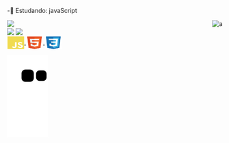 -📘 Estudando: javaScript 

<div>
  <img align="right" alt="a" src="http://25.media.tumblr.com/ac0fcf64393cd4b76061bab2bb9f75d3/tumblr_mhzad3fbHw1s5w0qho1_500.gif"
    <div>    
<div>
  <a href="https://github.com/rafaelmasselli">
  <img height="110em" src="https://github-readme-stats.vercel.app/api/top-langs/?username=rafaelmasselli&layout=compact&langs_count=7&theme=synthwave"/>
    </div>
<div>
    <a href="https://instagram.com/massellirafael" target="_blank"><img src="https://img.shields.io/badge/-Instagram-%23E4405F?style=for-the-badge&logo=instagram&logoColor=white" target="_blank"></a>
 <a href="https://www.linkedin.com/in/rafael-masselli-740921214/" target="_blank"><img src= "https://img.shields.io/badge/LinkedIn-0077B5?style=for-the-badge&logo=linkedin&logoColor=white"> 
     
<div>
    <img align="center" alt="Js" height="30" width="40" src="https://raw.githubusercontent.com/devicons/devicon/master/icons/javascript/javascript-plain.svg">
    <img align="center" alt="HTML" height="30" width="40" src="https://raw.githubusercontent.com/devicons/devicon/master/icons/html5/html5-original.svg">
    <img align="center" alt="CSS" height="30" width="40" src="https://raw.githubusercontent.com/devicons/devicon/master/icons/css3/css3-original.svg">

 ![Snake animation](https://github.com/rafaelmasselli/rafaelmasselli/blob/output/github-contribution-grid-snake.svg)
                                                  
 <div>
